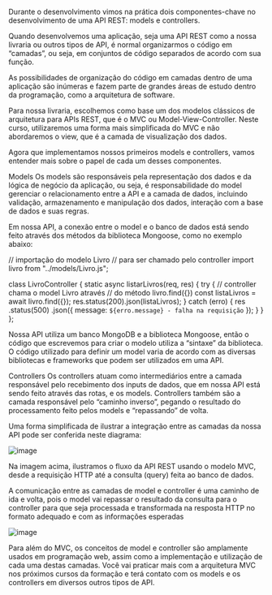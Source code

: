 Durante o desenvolvimento vimos na prática dois componentes-chave no desenvolvimento de uma API REST: models e controllers.

Quando desenvolvemos uma aplicação, seja uma API REST como a nossa livraria ou outros tipos de API, é normal organizarmos o código em “camadas”, ou seja, em conjuntos de código separados de acordo com sua função.

As possibilidades de organização do código em camadas dentro de uma aplicação são inúmeras e fazem parte de grandes áreas de estudo dentro da programação, como a arquitetura de software.

Para nossa livraria, escolhemos como base um dos modelos clássicos de arquitetura para APIs REST, que é o MVC ou Model-View-Controller. Neste curso, utilizaremos uma forma mais simplificada do MVC e não abordaremos o view, que é a camada de visualização dos dados.

Agora que implementamos nossos primeiros models e controllers, vamos entender mais sobre o papel de cada um desses componentes.

Models
Os models são responsáveis pela representação dos dados e da lógica de negócio da aplicação, ou seja, é responsabilidade do model gerenciar o relacionamento entre a API e a camada de dados, incluindo validação, armazenamento e manipulação dos dados, interação com a base de dados e suas regras.

Em nossa API, a conexão entre o model e o banco de dados está sendo feito através dos métodos da biblioteca Mongoose, como no exemplo abaixo:

// importação do modelo Livro
// para ser chamado pelo controller
import livro from "../models/Livro.js";

class LivroController {
  static async listarLivros(req, res) {
   try {
    // controller chama o model Livro através
    // do método livro.find({})
     const listaLivros = await livro.find({});
     res.status(200).json(listaLivros);
   } catch (erro) {
     res
       .status(500)
       .json({ message: `${erro.message} - falha na requisição` });
   }
 }
};

Nossa API utiliza um banco MongoDB e a biblioteca Mongoose, então o código que escrevemos para criar o modelo utiliza a “sintaxe” da biblioteca. O código utilizado para definir um model varia de acordo com as diversas bibliotecas e frameworks que podem ser utilizados em uma API.

Controllers
Os controllers atuam como intermediários entre a camada responsável pelo recebimento dos inputs de dados, que em nossa API está sendo feito através das rotas, e os models. Controllers também são a camada responsável pelo “caminho inverso”, pegando o resultado do processamento feito pelos models e “repassando” de volta.

Uma forma simplificada de ilustrar a integração entre as camadas da nossa API pode ser conferida neste diagrama:

![image](https://github.com/user-attachments/assets/f3c56380-89bb-4179-9936-e0b68122a402)

Na imagem acima, ilustramos o fluxo da API REST usando o modelo MVC, desde a requisição HTTP até a consulta (query) feita ao banco de dados.

A comunicação entre as camadas de model e controller é uma caminho de ida e volta, pois o model vai repassar o resultado da consulta para o controller para que seja processada e transformada na resposta HTTP no formato adequado e com as informações esperadas

![image](https://github.com/user-attachments/assets/30688cd5-531f-462a-b155-8149cacf586d)

Para além do MVC, os conceitos de model e controller são amplamente usados em programação web, assim como a implementação e utilização de cada uma destas camadas. Você vai praticar mais com a arquitetura MVC nos próximos cursos da formação e terá contato com os models e os controllers em diversos outros tipos de API.
